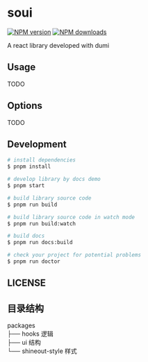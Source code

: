 # soui

[![NPM version](https://img.shields.io/npm/v/soui.svg?style=flat)](https://npmjs.org/package/soui)
[![NPM downloads](http://img.shields.io/npm/dm/soui.svg?style=flat)](https://npmjs.org/package/soui)

A react library developed with dumi

## Usage

TODO

## Options

TODO

## Development

```bash
# install dependencies
$ pnpm install

# develop library by docs demo
$ pnpm start

# build library source code
$ pnpm run build

# build library source code in watch mode
$ pnpm run build:watch

# build docs
$ pnpm run docs:build

# check your project for potential problems
$ pnpm run doctor
```

## LICENSE

## 目录结构

packages  
├── hooks 逻辑  
├── ui 结构  
└── shineout-style 样式
